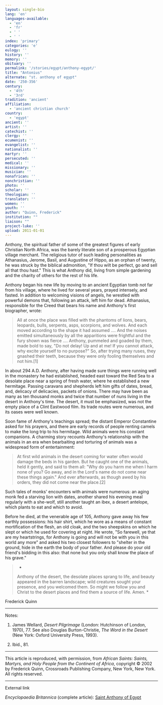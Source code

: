 ```yaml
---
layout: single-bio
lang: 'en'
languages-available:
  - 'en'
  - 'fr'
  - ' '
  - ' '
index: 'primary'
categories: 'e'
eulogy: ''
history: ''
memory: ''
obituary: ''
permalink: '/stories/egypt/anthony-egypt/'
title: "Antonius"
alternate: "st. anthony of egypt"
date: '250-356'
century:
  - '4th'
  - '3rd'
tradition: 'ancient'
affiliation:
  - 'ancient christian church'
country:
  - 'egypt'
ancient: ''
artist: ''
catechist: ''
clergy: ''
ecumenist: ''
evangelist: ''
nationalist: ''
martyr: ''
persecuted: ''
medical: ''
missionary: ''
musician: ''
nonafrican: ''
nonchristian: ''
photo: ''
scholar: ''
theologian: ''
translator: ''
women: ''
youth: ''
author: "Quinn, Frederick"
institution: ""
liaison: ""
project-luke: ''
upload: 2011-01-01
---
```




Anthony, the spiritual father of some of the greatest figures of early Christian North Africa, was the barely literate son of a prosperous Egyptian village merchant. The religious tutor of such leading personalities as Athanasius, Jerome, Basil, and Augustine of Hippo, as an orphan of twenty, he was struck by the biblical admonition, "If thou wilt be perfect, go and sell all that thou hast." This is what Anthony did, living from simple gardening and the charity of others for the rest of his life.

Anthony began his new life by moving to an ancient Egyptian tomb not far from his village, where he lived for several years, prayed intensely, and fasted. In addition to welcoming visions of angels, he wrestled with powerful demons that, following an attack, left him for dead. Athanasius, responsible for the Creed that bears his name and Anthony's first biographer, wrote:

> All at once the place was filled with the phantoms of lions, bears, leopards, bulls, serpents, asps, scorpions, and wolves. And each moved according to the shape it had assumed .... And the noises emitted simultaneously by all the apparitions were frightful and the fury shown was fierce .... Anthony, pummeled and goaded by them, made bold to say, "Do not delay! Up and at me! If you cannot attack, why excite yourself to no purpose?" So, after trying many ruses, they gnashed their teeth, because they were only fooling themselves and not him.[1]
> 

In about 294 A.D. Anthony, after having made sure things were running well in the monastery he had established, headed east toward the Red Sea to a desolate place near a spring of fresh water, where he established a new hermitage. Passing caravans and shepherds left him gifts of dates, bread, and, delicacy of delicacies, packets of onions. There may have been as many as ten thousand monks and twice that number of nuns living in the desert in Anthony's time. The desert, it must be emphasized, was not the empty place of a Clint Eastwood film. Its trade routes were numerous, and its oases were well known.

Soon fame of Anthony's teachings spread; the distant Emperor Constantine asked for his prayers, and there are early records of people renting camels to make the long trip to his hermitage. Wild animals were his constant companions. A charming story recounts Anthony's relationship with the animals in an era when bearbaiting and torturing of animals was a widespread form of entertainment:

> At first wild animals in the desert coming for water often would damage the beds in his garden. But he caught one of the animals, held it gently, and said to them all: "Why do you harm me when I harm none of you? Go away, and in the Lord's name do not come near these things again." And ever afterwards, as though awed by his orders, they did not come near the place.[2]
> 

Such tales of monks' encounters with animals were numerous: an aging monk fed a starving lion with dates, another shared his evening meal regularly with a she-wolf, still another taught an ibex, a desert antelope, which plants to eat and which to avoid.

Before he died, at the venerable age of 105, Anthony gave away his few earthly possessions: his hair shirt, which he wore as a means of constant mortification of the flesh, an old cloak, and the two sheepskins on which he slept or which he used for covering at night. He wrote, "So farewell, ye that are my heartstrings, for Anthony is going and will not be with you in this world any more" and asked his two closest followers to "shelter in the ground, hide in the earth the body of your father. And please do your old friend's bidding in this also: that none but you only shall know the place of his grave."

> *
> Anthony of the desert, the desolate places sprang to life, and beauty appeared in the barren landscape; wild creatures sought your presence, and you welcomed them. So might we follow you and Christ to the desert places and find them a source of life. Amen.
> *

Frederick Quinn

---

Notes:

1. James Wellard, *Desert Pilgrimage* (London: Hutchinson of London, 1970), 77. See also Douglas Burton-Christie, *The Word in the Desert* (New York: Oxford University Press, 1993).

2. Ibid., 81.

---

This article is reproduced, with permission, from *African Saints: Saints, Martyrs, and Holy People from the Continent of Africa*, copyright &copy; 2002 by Frederick Quinn, Crossroads Publishing Company, New York, New York.  All rights reserved.

---

External link

*Encyclopaedia Britannica*  (complete article):  [ Saint Anthony of Egypt](http://www.britannica.com/eb/article-9007776/Saint-Anthony-of-Egypt)